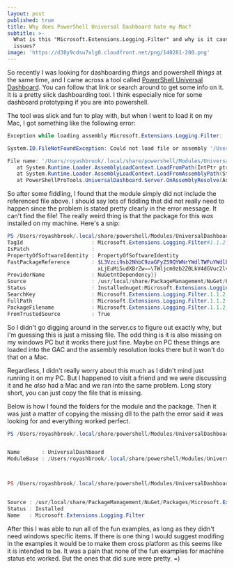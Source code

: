 ```yaml
---
layout: post
published: true
title: Why does PowerShell Universal Dashboard hate my Mac?
subtitle: >-
  What is this "Microsoft.Extensions.Logging.Filter" and why is it causing me
  issues?
image: 'https://d30y9cdsu7xlg0.cloudfront.net/png/140281-200.png'
---
```

So recently I was looking for dashboarding _things_ and powershell _things_ at the same time, and I came across a tool called [PowerShell Universal Dashboard](https://www.gitbook.com/book/adamdriscoll/powershell-universal-dashboard/details). You can follow that link or search around to get some info on it. It is a pretty slick dashboarding tool. I think especially nice for some dashboard prototyping if you are into powershell.

The tool was slick and fun to play with, but when I went to load it on my Mac, I got something like the following error:

```powershell
Exception while loading assembly Microsoft.Extensions.Logging.Filter:

System.IO.FileNotFoundException: Could not load file or assembly '/Users/royashbrook/.local/share/powershell/Modules/UniversalDashboard/1.5.0/netcoreapp2.0/Microsoft.Extensions.Logging.Filter.dll'. The system cannot find the file specified.

File name: '/Users/royashbrook/.local/share/powershell/Modules/UniversalDashboard/1.5.0/netcoreapp2.0/Microsoft.Extensions.Logging.Filter.dll'
   at System.Runtime.Loader.AssemblyLoadContext.LoadFromPath(IntPtr ptrNativeAssemblyLoadContext, String ilPath, String niPath, ObjectHandleOnStack retAssembly)
   at System.Runtime.Loader.AssemblyLoadContext.LoadFromAssemblyPath(String assemblyPath)
   at PowerShellProTools.UniversalDashboard.Server.OnAssemblyResolve(AssemblyLoadContext assemblyLoadContext, AssemblyName assemblyName) in D:\a\1\s\PowerShellProTools.UniversalDashboard\Server\Server.cs:line 177
```

So after some fiddling, I found that the module simply did not include the referenced file above. I should say lots of fiddling that did not really need to happen since the problem is stated pretty clearly in the error message. It can't find the file! The really weird thing is that the package for this *was* installed on my machine. Here's a snip:

```powershell
PS /Users/royashbrook/.local/share/powershell/Modules/UniversalDashboard/1.5.0> Get-Package | where name -like "*filter*" | fl *                                                                          
TagId                      : Microsoft.Extensions.Logging.Filter#1.1.2
IsPatch                    : 
PropertyOfSoftwareIdentity : PropertyOfSoftwareIdentity
FastPackageReference       : $L3Vzci9sb2NhbC9zaGFyZS9QYWNrYWdlTWFuYWdlbWVudC9OdUdldC9QYWNrYWdlcy9NaWNyb3NvZnQuRXh0ZW5zaW9ucy5Mb2dnaW5nLkZpbHRlci4xLjEuMi9NaWNyb3NvZnQuRXh0ZW5zaW9ucy5Mb2dnaW5nLkZpbHRlci4
                             xLjEuMi5udXBrZw==\TWljcm9zb2Z0LkV4dGVuc2lvbnMuTG9nZ2luZy5GaWx0ZXI=\MS4xLjI=\atestVersion,tags,deve
ProviderName               : NuGetntDependency}}
Source                     : /usr/local/share/PackageManagement/NuGet/Packages/Microsoft.Extensions.Logging.Filter.1.1.2/Microsoft.Extensions.Logging.Filter.1.1.2.nupkg
Status                     : Installednuget:Microsoft.Extensions.Logging.Abstractions/1.1.2, 
SearchKey                  : Microsoft.Extensions.Logging.Filter.1.1.2 
FullPath                   : Microsoft.Extensions.Logging.Filter.1.1.2.nupkg/net_library_eula_enu.htm...}
PackageFilename            : Microsoft.Extensions.Logging.Filter.1.1.2.nupkg
FromTrustedSource          : True
```

So I didn't go digging around in the server.cs to figure out exactly why, but I'm guessing this is just a missing file. The odd thing is it is also missing on my windows PC but it works there just fine. Maybe on PC these things are loaded into the GAC and the assembly resolution looks there but it won't do that on a Mac.

Regardless, I didn't really worry about this much as I didn't mind just running it on my PC. But I happened to visit a friend and we were discussing it and he *also* had a Mac and we ran into the same problem. Long story short, you can just copy the file that is missing.

Below is how I found the folders for the module and the package. Then it was just a matter of copying the missing dll to the path the error said it was looking for and everything worked perfect.

```powershell
PS /Users/royashbrook/.local/share/powershell/Modules/UniversalDashboard/1.5.0> Get-Module UniversalDashboard | fl name,modulebase                                                                        


Name       : UniversalDashboard
ModuleBase : /Users/royashbrook/.local/share/powershell/Modules/UniversalDashboard/1.5.0



PS /Users/royashbrook/.local/share/powershell/Modules/UniversalDashboard/1.5.0> Get-Package Microsoft.Extensions.Logging.Filter | fl source,status,name                                                   


Source : /usr/local/share/PackageManagement/NuGet/Packages/Microsoft.Extensions.Logging.Filter.1.1.2/Microsoft.Extensions.Logging.Filter.1.1.2.nupkg
Status : Installed
Name   : Microsoft.Extensions.Logging.Filter
```

After this I was able to run all of the fun examples, as long as they didn't need windows specific items. If there is one thing I would suggest modifing in the examples it would be to make them cross platform as this seems like it is intended to be. It was a pain that none of the fun examples for machine status etc worked. But the ones that did sure were pretty. =)